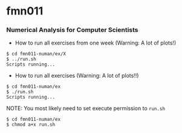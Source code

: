 # fmn011
### Numerical Analysis for Computer Scientists ###

* How to run all exercises from one week (Warning: A lot of plots!)
```
$ cd fmn011-numan/ex/X
$ ../run.sh
Scripts running...
```
* How to run all exercises (Warning: A lot of plots!!)
```
$ cd fmn011-numan/ex
$ ./run.sh
Scripts running...
```
NOTE: You most likely need to set execute permission to `run.sh`
```
$ cd fmn011-numan/ex
$ chmod a+x run.sh
```

